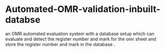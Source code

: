 # Automated-OMR-validation-inbuilt-databse
 an OMR automated evaluation system with a database setup which can evaluate and detect the register number and mark for the omr sheet and store the register number and mark in the database .
